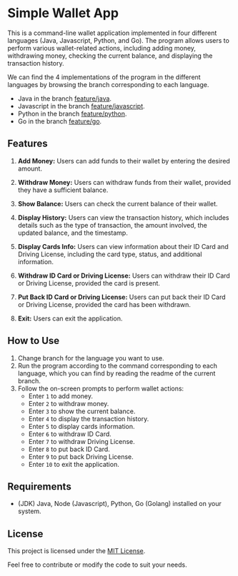# Simple Wallet App

This is a command-line wallet application implemented in four different languages (Java, Javascript, Python, and Go). The program allows users to perform various wallet-related actions, including adding money, withdrawing money, checking the current balance, and displaying the transaction history.

We can find the 4 implementations of the program in the different languages by browsing the branch corresponding to each language.
   - Java in the branch [feature/java](https://github.com/hei-school/my-wallet-JrManjato/tree/feature/java).
   - Javascript in the branch [feature/javascript](https://github.com/hei-school/my-wallet-JrManjato/tree/feature/javascript).
   - Python in the branch [feature/python](https://github.com/hei-school/my-wallet-JrManjato/tree/feature/python).
   - Go in the branch [feature/go](https://github.com/hei-school/my-wallet-JrManjato/tree/feature/go).

## Features

1. **Add Money:** Users can add funds to their wallet by entering the desired amount.

2. **Withdraw Money:** Users can withdraw funds from their wallet, provided they have a sufficient balance.

3. **Show Balance:** Users can check the current balance of their wallet.

4. **Display History:** Users can view the transaction history, which includes details such as the type of transaction, the amount involved, the updated balance, and the timestamp.

5. **Display Cards Info:** Users can view information about their ID Card and Driving License, including the card type, status, and additional information.

6. **Withdraw ID Card or Driving License:** Users can withdraw their ID Card or Driving License, provided the card is present.

7. **Put Back ID Card or Driving License:** Users can put back their ID Card or Driving License, provided the card has been withdrawn.

8. **Exit:** Users can exit the application.

## How to Use

1. Change branch for the language you want to use.
2. Run the program according to the command corresponding to each language, which you can find by reading the readme of the current branch. 
3. Follow the on-screen prompts to perform wallet actions:
   - Enter `1` to add money.
   - Enter `2` to withdraw money.
   - Enter `3` to show the current balance.
   - Enter `4` to display the transaction history.
   - Enter `5` to display cards information.
   - Enter `6` to withdraw ID Card.
   - Enter `7` to withdraw Driving License.
   - Enter `8` to put back ID Card.
   - Enter `9` to put back Driving License.
   - Enter `10` to exit the application.

## Requirements

- (JDK) Java, Node (Javascript), Python, Go (Golang) installed on your system.

## License

This project is licensed under the [MIT License](LICENSE).

Feel free to contribute or modify the code to suit your needs.